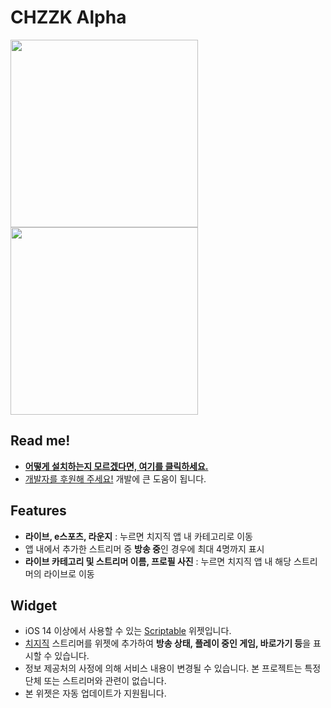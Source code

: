 # CHZZK Alpha
<div>
<img width="300" src="https://github.com/unvsDev/chzzk-alpha/assets/63099769/8f9f9e59-5a58-4924-bc0f-5ed94b0f4cf1">
<img width="300" src="https://github.com/unvsDev/chzzk-alpha/assets/63099769/aa744c08-3de4-4c8e-a65e-08343e8bd5ae">
</div>

## Read me!
- [**어떻게 설치하는지 모르겠다면, 여기를 클릭하세요.**](https://widget.oopy.io/chzzk-alpha)
- [개발자를 후원해 주세요!](https://toss.me/powerful) 개발에 큰 도움이 됩니다.
  
## Features
- **라이브, e스포츠, 라운지** : 누르면 치지직 앱 내 카테고리로 이동
- 앱 내에서 추가한 스트리머 중 **방송 중**인 경우에 최대 4명까지 표시
- **라이브 카테고리 및 스트리머 이름, 프로필 사진** : 누르면 치지직 앱 내 해당 스트리머의 라이브로 이동

## Widget
- iOS 14 이상에서 사용할 수 있는 [Scriptable](https://apps.apple.com/kr/app/scriptable/id1405459188) 위젯입니다.
- [치지직](https://chzzk.naver.com) 스트리머를 위젯에 추가하여 **방송 상태, 플레이 중인 게임, 바로가기 등**을 표시할 수 있습니다.
- 정보 제공처의 사정에 의해 서비스 내용이 변경될 수 있습니다. 본 프로젝트는 특정 단체 또는 스트리머와 관련이 없습니다.
- 본 위젯은 자동 업데이트가 지원됩니다.
